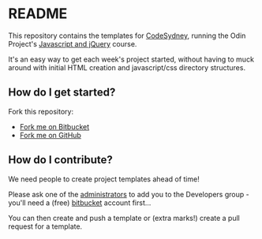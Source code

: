 # README #

This repository contains the templates for [CodeSydney](http://codesydney.com), running the Odin Project's [Javascript and jQuery](http://www.theodinproject.com/javascript-and-jquery) course.

It's an easy way to get each week's project started, without having to muck around with initial HTML creation and javascript/css directory structures.

## How do I get started? ##

Fork this repository:

* [Fork me on Bitbucket]()
* [Fork me on GitHub]()

## How do I contribute? ##

We need people to create project templates ahead of time!

Please ask one of the [administrators](https://bitbucket.org/account/user/codesydney/groups/) to add you to the Developers group - you'll need a (free) [bitbucket](http://bitbucket.org) account first...

You can then create and push a template or (extra marks!) create a pull request for a template.
